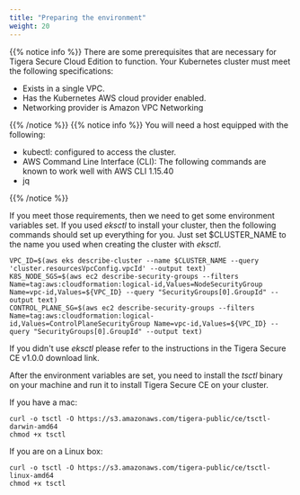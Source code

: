 ```yaml
---
title: "Preparing the environment"
weight: 20
---
```

{{% notice info %}}
There are some prerequisites that are necessary for Tigera Secure Cloud Edition to function.
Your Kubernetes cluster must meet the following specifications:

* Exists in a single VPC.
* Has the Kubernetes AWS cloud provider enabled.
* Networking provider is Amazon VPC Networking

{{% /notice %}}
{{% notice info %}}
You will need a host equipped with the following:

* kubectl: configured to access the cluster.
* AWS Command Line Interface (CLI): The following commands are known to work well with AWS CLI 1.15.40
* jq

{{% /notice %}}

If you meet those requirements, then we need to get some environment variables set.  If you used _eksctl_ to install your cluster, then the following commands should set up everything for you.  Just set $CLUSTER_NAME to the name you used when creating the cluster with _eksctl_.
```
VPC_ID=$(aws eks describe-cluster --name $CLUSTER_NAME --query 'cluster.resourcesVpcConfig.vpcId' --output text)
K8S_NODE_SGS=$(aws ec2 describe-security-groups --filters Name=tag:aws:cloudformation:logical-id,Values=NodeSecurityGroup Name=vpc-id,Values=${VPC_ID} --query "SecurityGroups[0].GroupId" --output text)
CONTROL_PLANE_SG=$(aws ec2 describe-security-groups --filters Name=tag:aws:cloudformation:logical-id,Values=ControlPlaneSecurityGroup Name=vpc-id,Values=${VPC_ID} --query "SecurityGroups[0].GroupId" --output text)
```

If you didn't use _eksctl_ please refer to the instructions in the Tigera Secure CE v1.0.0 download link.

After the environment variables are set, you need to install the _tsctl_ binary on your machine and run it to install Tigera Secure CE on your cluster.

If you have a mac:
```
curl -o tsctl -O https://s3.amazonaws.com/tigera-public/ce/tsctl-darwin-amd64
chmod +x tsctl
```

If you are on a Linux box:
```
curl -o tsctl -O https://s3.amazonaws.com/tigera-public/ce/tsctl-linux-amd64
chmod +x tsctl
```
